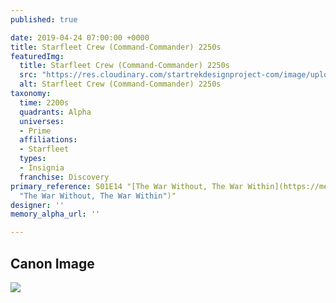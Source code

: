```yaml
---
published: true

date: 2019-04-24 07:00:00 +0000
title: Starfleet Crew (Command-Commander) 2250s
featuredImg:
  title: Starfleet Crew (Command-Commander) 2250s
  src: "https://res.cloudinary.com/startrekdesignproject-com/image/upload/v1556131075/StarfleetCrew_Command-Cmdr-2250s.png"
  alt: Starfleet Crew (Command-Commander) 2250s
taxonomy:
  time: 2200s
  quadrants: Alpha
  universes:
  - Prime
  affiliations:
  - Starfleet
  types:
  - Insignia
  franchise: Discovery
primary_reference: S01E14 "[The War Without, The War Within](https://memory-alpha.fandom.com/wiki/The_War_Without,_The_War_Within
  "The War Without, The War Within")"
designer: ''
memory_alpha_url: ''

---
```

## Canon Image

![](https://res.cloudinary.com/startrekdesignproject-com/image/upload/v1556131075/DSC-1x14-Crew-Command-Cmdr-2250s.jpg)